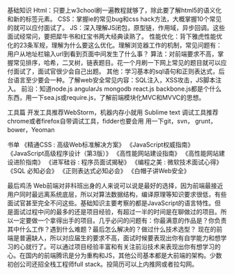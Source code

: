 基础知识
Html：只要上w3chool刷一遍教程就够了，除此要了解html5的语义化和新的标签元素。
CSS：掌握ie的常见bug和css hack方法，大概掌握10个常见的就可以应付面试了。
JS：深入理解JS闭包，原型链，作用域，异步回调。这些面试经常问，要把犀牛书和红宝书两大经典读熟了。
性能优化：背下雅虎性能优化的23条军规，理解为什么要这么优化。理解浏览器工作的机制，常见问题有：用户从地址栏输入url到看到页面中间发生了什么事？
算法：对前端要求不高，掌握常见排序，哈希，二叉树，链表题目。花一个月刷一下网上常见的题目就可以应付面试了，面试官很少会自己出题。
其他：学习基本的sql语句和正则表达式，后台语言至少要会一种。了解web安全常见内容：SQL注入，XSS攻击，JS脚本注入。
前沿：知道node.js  angularJs  mongodb  react.js  backbone.js都是个什么东西，用一下sea.js或require.js，了解前端模块化MVC和MVVC的思想。

工具篇
开发工具推荐WebStorm，机器内存小就用 Sublime text
调试工具推荐chrome或者firefox自带调试工具，fidder也要会用
用一下git，svn， grunt，bower，Yeoman

书单
《精通CSS : 高级Web标准解决方案》
《JavaScript权威指南》 《JavaScript高级程序设计（第3版）》
《高性能网站建设指南》 《高性能网站建设进阶指南》
《进军硅谷 : 程序员面试揭秘》 《编程之美 : 微软技术面试心得》
《SQL 必知必会》 《正则表达式必知必会》 《白帽子讲Web安全》

最后鸡汤
Web前端对非科班出身的人来说可以说是最好的选择，因为前端最接近用户同时最远离系统底层，所以对算法数据结构，编译原理等知识要求很低，有些面试官甚至完全不问这些。基础知识主要考察的都是JavaScript的语言特性。但是面试过程中问的最多的还是项目经验，有超过一半的时间是在聊做过的项目。所以一定要做一个拿得出手的项目。几乎必问的问题有：你最满意的作品是？你负责其中什么工作？遇到什么难题？最后怎么解决的？做过什么技术选型？
现在的前端是普遍缺人，所以对应届生的要求不高，面试时候要表现出你有自学能力和想学习的心就行了。可以通过项目经验丰富和有关注前沿技术来表现出你有想学习的心。在国内的前端腾讯是分为重构和JS，其他公司基本都是大前端的架构。少数初创公司还招全栈工程师full stack。投简历可以上内推网或者拉勾网。





